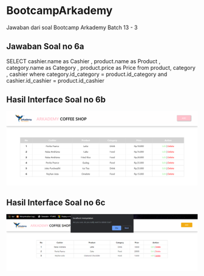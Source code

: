 # BootcampArkademy
Jawaban dari soal Bootcamp Arkademy Batch 13 - 3
## Jawaban Soal no 6a
SELECT cashier.name as Cashier , product.name as Product , category.name as Category , product.price as Price from product, category , cashier where category.id_category = product.id_category and cashier.id_cashier = product.id_cashier
## Hasil Interface Soal no 6b
![Tampilan Web](https://github.com/reyhanasta09/BootcampArkademy/blob/master/6b/img/6bSS.png)
## Hasil Interface Soal no 6c
![Tampilan Web](https://github.com/reyhanasta09/BootcampArkademy/blob/master/6b/img/delete.png)
